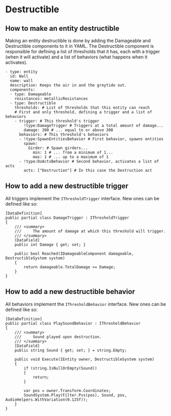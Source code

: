 # Destructible

## How to make an entity destructible
Making an entity destructible is done by adding the Damageable and Destructible components to it in YAML.
The Destructible component is responsible for defining a list of thresholds that it has, each with a trigger (when it will activate) and a list of behaviors (what happens when it activates).

```yaml=
- type: entity
  id: Wall
  name: wall
  description: Keeps the air in and the greytide out.
  components:
  - type: Damageable
    resistances: metallicResistances
  - type: Destructible
    thresholds: # List of thresholds that this entity can reach
    # First and only threshold, defining a trigger and a list of behaviors
    - trigger: # This threshold's trigger
        !type:DamageTrigger # Triggers at a total amount of damage...
        damage: 300 # ... equal to or above 300
      behaviors: # This threshold's behaviors
      - !type:SpawnEntitiesBehavior # First behavior, spawns entities
        spawn:
          Girder: # Spawn girders...
            min: 1 # ... from a minimum of 1...
            max: 1 # ... up to a maximum of 1
      - !type:DoActsBehavior # Second behavior, activates a list of acts
        acts: ["Destruction"] # In this case the Destruction act
```

## How to add a new destructible trigger
All triggers implement the `IThresholdTrigger` interface.
New ones can be defined like so:

```csharp=
[DataDefinition]
public partial class DamageTrigger : IThresholdTrigger
{
    /// <summary>
    ///     The amount of damage at which this threshold will trigger.
    /// </summary>
    [DataField]
    public int Damage { get; set; }

    public bool Reached(IDamageableComponent damageable, DestructibleSystem system)
    {
        return damageable.TotalDamage >= Damage;
    }
}
```

## How to add a new destructible behavior
All behaviors implement the `IThresholdBehavior` interface.
New ones can be defined like so:

```csharp=
[DataDefinition]
public partial class PlaySoundBehavior : IThresholdBehavior
{
    /// <summary>
    ///     Sound played upon destruction.
    /// </summary>
    [DataField]
    public string Sound { get; set; } = string.Empty;

    public void Execute(IEntity owner, DestructibleSystem system)
    {
        if (string.IsNullOrEmpty(Sound))
        {
            return;
        }

        var pos = owner.Transform.Coordinates;
        SoundSystem.Play(Filter.Pvs(pos), Sound, pos, AudioHelpers.WithVariation(0.125f));
    }
}
```